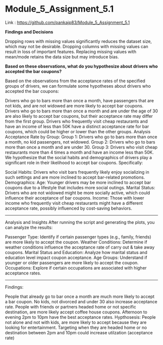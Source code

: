 # Module_5_Assignment_5.1

Link : https://github.com/pankajp83/Module_5_Assignment_5.1

**Findings and Decisions**

  Dropping rows with missing values significantly reduces the dataset size, which may not be desirable.
  Dropping columns with missing values can result in loss of important features.
  Replacing missing values with mean/mode retains the data size but may introduce bias.

**Based on these observations, what do you hypothesize about drivers who accepted the bar coupons?**

Based on the observations from the acceptance rates of the specified groups of drivers, we can formulate some hypotheses about drivers who accepted the bar coupons:

Drivers who go to bars more than once a month, have passengers that are not kids, and are not widowed are more likely to accept bar coupons.
Drivers who go to bars more than once a month and are under the age of 30 are also likely to accept bar coupons, but their acceptance rate may differ from the first group.
Drivers who frequently visit cheap restaurants and have an income of less than 50K have a distinct acceptance rate for bar coupons, which could be higher or lower than the other groups.
Analysis
Acceptance Rate by Group:
Group 1: Drivers who go to bars more than once a month, no kid passengers, not widowed.
Group 2: Drivers who go to bars more than once a month and are under 30.
Group 3: Drivers who visit cheap restaurants more than 4 times a month and have an income less than 50K.
We hypothesize that the social habits and demographics of drivers play a significant role in their likelihood to accept bar coupons. Specifically:

Social Habits: Drivers who visit bars frequently likely enjoy socializing in such settings and are more inclined to accept bar-related promotions.
Demographics:
Age: Younger drivers may be more inclined to accept bar coupons due to a lifestyle that includes more social outings.
Marital Status: Drivers who are not widowed might be more socially active, which could influence their acceptance of bar coupons.
Income: Those with lower income who frequently visit cheap restaurants might have a different acceptance rate, possibly influenced by cost-saving behaviors.

----------------------
Analysis and Insights
After running the script and generating the plots, you can analyze the results:

Passenger Type: Identify if certain passenger types (e.g., family, friends) are more likely to accept the coupon.
Weather Conditions: Determine if weather conditions influence the acceptance rate of carry out & take away coupons.
Marital Status and Education: Analyze how marital status and education level impact coupon acceptance.
Age Groups: Understand if younger or older passengers are more likely to accept the coupon.
Occupations: Explore if certain occupations are associated with higher acceptance rates.

------------------------------------

Findings:

People that already go to bar once a month are much more likely to accept a bar coupon. No kids, not divorced and under 30 also increase acceptance rate.
People with friends or partners headed home or not specific destination, are more likely accept coffee house coupons. Afternoon to evening 2pm to 10pm have the best acceptance rates.
Hypthosesis: People not alone and not with kids, are more likely to accept because they are looking for entertainment. Targeting when they are headed home or no destination between 2pm and 10pm could increase utilzation (acceptance rate)

